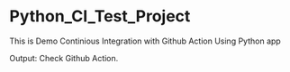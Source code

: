 # Python_CI_Test_Project
This is Demo Continious Integration with Github Action Using Python app

Output:
Check Github Action.
